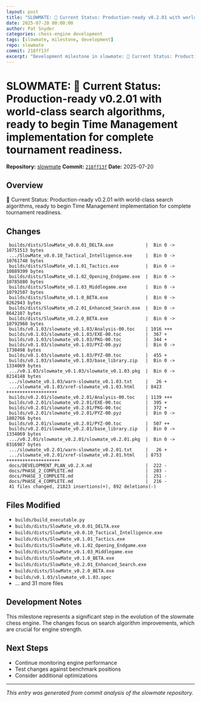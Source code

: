```yaml
---
layout: post
title: "SLOWMATE: 🎯 Current Status: Production-ready v0.2.01 with world-class search algorithms, ready to begin Time Management implementation for complete tournament readiness."
date: 2025-07-20 00:00:00 
author: Pat Snyder
categories: chess-engine development
tags: [slowmate, milestone, development]
repo: slowmate
commit: 218ff13f
excerpt: "Development milestone in slowmate: 🎯 Current Status: Production-ready v0.2.01 with world-class search algorithms, ready to begin Time Management implementation for complete tournament readiness."
---
```


# SLOWMATE: 🎯 Current Status: Production-ready v0.2.01 with world-class search algorithms, ready to begin Time Management implementation for complete tournament readiness.

**Repository:** [slowmate](https://github.com/pssnyder/slowmate)
**Commit:** [`218ff13f`](https://github.com/pssnyder/slowmate/commit/218ff13faf923e13b36c788cf6fd00a464cde188)
**Date:** 2025-07-20

## Overview

🎯 Current Status: Production-ready v0.2.01 with world-class search algorithms, ready to begin Time Management implementation for complete tournament readiness.

## Changes

```
 builds/dists/SlowMate_v0.0.01_DELTA.exe            |  Bin 0 -> 10751513 bytes
 .../SlowMate_v0.0.10_Tactical_Intelligence.exe     |  Bin 0 -> 10761748 bytes
 builds/dists/SlowMate_v0.1.01_Tactics.exe          |  Bin 0 -> 10889399 bytes
 builds/dists/SlowMate_v0.1.02_Opening_Endgame.exe  |  Bin 0 -> 10785880 bytes
 builds/dists/SlowMate_v0.1.03_Middlegame.exe       |  Bin 0 -> 10792507 bytes
 builds/dists/SlowMate_v0.1.0_BETA.exe              |  Bin 0 -> 8262943 bytes
 builds/dists/SlowMate_v0.2.01_Enhanced_Search.exe  |  Bin 0 -> 8642107 bytes
 builds/dists/SlowMate_v0.2.0_BETA.exe              |  Bin 0 -> 10792960 bytes
 builds/v0.1.03/slowmate_v0.1.03/Analysis-00.toc    | 1016 +++
 builds/v0.1.03/slowmate_v0.1.03/EXE-00.toc         |  367 +
 builds/v0.1.03/slowmate_v0.1.03/PKG-00.toc         |  344 +
 builds/v0.1.03/slowmate_v0.1.03/PYZ-00.pyz         |  Bin 0 -> 1730498 bytes
 builds/v0.1.03/slowmate_v0.1.03/PYZ-00.toc         |  455 +
 builds/v0.1.03/slowmate_v0.1.03/base_library.zip   |  Bin 0 -> 1334069 bytes
 .../v0.1.03/slowmate_v0.1.03/slowmate_v0.1.03.pkg  |  Bin 0 -> 8214148 bytes
 .../slowmate_v0.1.03/warn-slowmate_v0.1.03.txt     |   26 +
 .../slowmate_v0.1.03/xref-slowmate_v0.1.03.html    | 8423 +++++++++++++++++++
 builds/v0.2.01/slowmate_v0.2.01/Analysis-00.toc    | 1139 +++
 builds/v0.2.01/slowmate_v0.2.01/EXE-00.toc         |  395 +
 builds/v0.2.01/slowmate_v0.2.01/PKG-00.toc         |  372 +
 builds/v0.2.01/slowmate_v0.2.01/PYZ-00.pyz         |  Bin 0 -> 1802766 bytes
 builds/v0.2.01/slowmate_v0.2.01/PYZ-00.toc         |  507 ++
 builds/v0.2.01/slowmate_v0.2.01/base_library.zip   |  Bin 0 -> 1334069 bytes
 .../v0.2.01/slowmate_v0.2.01/slowmate_v0.2.01.pkg  |  Bin 0 -> 8316987 bytes
 .../slowmate_v0.2.01/warn-slowmate_v0.2.01.txt     |   26 +
 .../slowmate_v0.2.01/xref-slowmate_v0.2.01.html    | 8753 ++++++++++++++++++++
 docs/DEVELOPMENT_PLAN_v0.2.X.md                    |  222 -
 docs/PHASE_2_COMPLETE.md                           |  203 -
 docs/PHASE_3_COMPLETE.md                           |  251 -
 docs/PHASE_4_COMPLETE.md                           |  216 -
 41 files changed, 21823 insertions(+), 892 deletions(-)
```

## Files Modified

- `builds/build_executable.py`
- `builds/dists/SlowMate_v0.0.01_DELTA.exe`
- `builds/dists/SlowMate_v0.0.10_Tactical_Intelligence.exe`
- `builds/dists/SlowMate_v0.1.01_Tactics.exe`
- `builds/dists/SlowMate_v0.1.02_Opening_Endgame.exe`
- `builds/dists/SlowMate_v0.1.03_Middlegame.exe`
- `builds/dists/SlowMate_v0.1.0_BETA.exe`
- `builds/dists/SlowMate_v0.2.01_Enhanced_Search.exe`
- `builds/dists/SlowMate_v0.2.0_BETA.exe`
- `builds/v0.1.03/slowmate_v0.1.03.spec`
- ... and 31 more files

## Development Notes

This milestone represents a significant step in the evolution of the slowmate chess engine. The changes focus on search algorithm improvements, which are crucial for engine strength.

## Next Steps

- Continue monitoring engine performance
- Test changes against benchmark positions
- Consider additional optimizations

---

*This entry was generated from commit analysis of the slowmate repository.*
